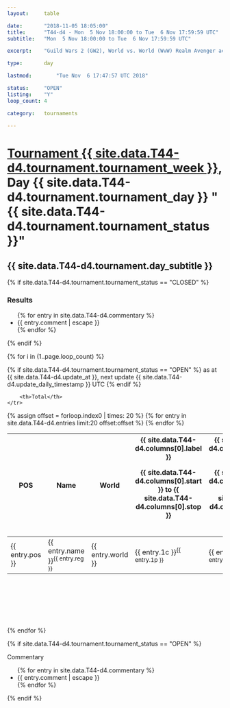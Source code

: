 ```yaml
---
layout: 	table

date: 		"2018-11-05 18:05:00"
title: 		"T44-d4 - Mon  5 Nov 18:00:00 to Tue  6 Nov 17:59:59 UTC"
subtitle: 	"Mon  5 Nov 18:00:00 to Tue  6 Nov 17:59:59 UTC"

excerpt:    "Guild Wars 2 (GW2), World vs. World (WvW) Realm Avenger achivement Tournament. \"Every Kill Counts\""

type:       day

lastmod: 		"Tue Nov  6 17:47:57 UTC 2018"

status:     "OPEN"
listing:    "Y"
loop_count: 4

category: 	tournaments

---
```

<div class="table_header">
    <h1><a href="{{ site.data.T44-d4.tournament.week_url }}">Tournament {{ site.data.T44-d4.tournament.tournament_week }}</a>, Day {{ site.data.T44-d4.tournament.tournament_day }} "{{ site.data.T44-d4.tournament.tournament_status }}"</h1>
    <h2>{{ site.data.T44-d4.tournament.day_subtitle }}</h2> 
</div>

{% if site.data.T44-d4.tournament.tournament_status == "CLOSED" %} 
<div class="commentary">
  <h3>Results</h3>
  <ul>
    {% for entry in site.data.T44-d4.commentary %}
    <li class="commentary_list">{{ entry.comment | escape }}</li>
    {% endfor %}
  </ul>
</div>
{% endif %}


{% for i in (1..page.loop_count) %}

{% if site.data.T44-d4.tournament.tournament_status == "OPEN" %} 
<span class="table_nextupdate">as at {{ site.data.T44-d4.update_at }}, next update {{ site.data.T44-d4.update_daily_timestamp }} UTC</span> 
{% endif %}

<table class="day_table">
  <colgroup>
    <col style="width:18px">
    <col style="width:55px">
    <col style="width:55px">
    <col style="width:12px">
    <col style="width:12px">
    <col style="width:12px">
    <col style="width:12px">
    <col style="width:12px">
    <col style="width:12px">
    <col style="width:12px">
    <col style="width:12px">
    <col style="width:12px">
    <col style="width:12px">
    <col style="width:12px">
    <col style="width:12px">
    <col style="width:12px">
    <col style="width:12px">
    <col style="width:12px">
    <col style="width:12px">
    <col style="width:12px">
    <col style="width:12px">
    <col style="width:12px">
    <col style="width:12px">
    <col style="width:12px">
    <col style="width:12px">
    <col style="width:12px">
    <col style="width:12px">
    <col style="width:18px">
  </colgroup>  
  <thead>
    <tr>
        <th>POS</th>
        <th class="AlignLeft">Name</th>
        <th class="AlignLeft">World</th>

<th><div class="label">{{ site.data.T44-d4.columns[0].label }}<p class="onhover">{{ site.data.T44-d4.columns[0].start }} to {{ site.data.T44-d4.columns[0].stop }}</p></div>​</th>
<th><div class="label">{{ site.data.T44-d4.columns[1].label }}<p class="onhover">{{ site.data.T44-d4.columns[1].start }} to {{ site.data.T44-d4.columns[1].stop }}</p></div>​</th>
<th><div class="label">{{ site.data.T44-d4.columns[2].label }}<p class="onhover">{{ site.data.T44-d4.columns[2].start }} to {{ site.data.T44-d4.columns[2].stop }}</p></div>​</th>
<th><div class="label">{{ site.data.T44-d4.columns[3].label }}<p class="onhover">{{ site.data.T44-d4.columns[3].start }} to {{ site.data.T44-d4.columns[3].stop }}</p></div>​</th>
<th><div class="label">{{ site.data.T44-d4.columns[4].label }}<p class="onhover">{{ site.data.T44-d4.columns[4].start }} to {{ site.data.T44-d4.columns[4].stop }}</p></div>​</th>
<th><div class="label">{{ site.data.T44-d4.columns[5].label }}<p class="onhover">{{ site.data.T44-d4.columns[5].start }} to {{ site.data.T44-d4.columns[5].stop }}</p></div>​</th>
<th><div class="label">{{ site.data.T44-d4.columns[6].label }}<p class="onhover">{{ site.data.T44-d4.columns[6].start }} to {{ site.data.T44-d4.columns[6].stop }}</p></div>​</th>
<th><div class="label">{{ site.data.T44-d4.columns[7].label }}<p class="onhover">{{ site.data.T44-d4.columns[7].start }} to {{ site.data.T44-d4.columns[7].stop }}</p></div>​</th>
<th><div class="label">{{ site.data.T44-d4.columns[8].label }}<p class="onhover">{{ site.data.T44-d4.columns[8].start }} to {{ site.data.T44-d4.columns[8].stop }}</p></div>​</th>
<th><div class="label">{{ site.data.T44-d4.columns[9].label }}<p class="onhover">{{ site.data.T44-d4.columns[9].start }} to {{ site.data.T44-d4.columns[9].stop }}</p></div>​</th>
<th><div class="label">{{ site.data.T44-d4.columns[10].label }}<p class="onhover">{{ site.data.T44-d4.columns[10].start }} to {{ site.data.T44-d4.columns[10].stop }}</p></div>​</th>

<th><div class="label">{{ site.data.T44-d4.columns[11].label }}<p class="onhover">{{ site.data.T44-d4.columns[11].start }} to {{ site.data.T44-d4.columns[11].stop }}</p></div>​</th>
<th><div class="label">{{ site.data.T44-d4.columns[12].label }}<p class="onhover">{{ site.data.T44-d4.columns[12].start }} to {{ site.data.T44-d4.columns[12].stop }}</p></div>​</th>
<th><div class="label">{{ site.data.T44-d4.columns[13].label }}<p class="onhover">{{ site.data.T44-d4.columns[13].start }} to {{ site.data.T44-d4.columns[13].stop }}</p></div>​</th>
<th><div class="label">{{ site.data.T44-d4.columns[14].label }}<p class="onhover">{{ site.data.T44-d4.columns[14].start }} to {{ site.data.T44-d4.columns[14].stop }}</p></div>​</th>
<th><div class="label">{{ site.data.T44-d4.columns[15].label }}<p class="onhover">{{ site.data.T44-d4.columns[15].start }} to {{ site.data.T44-d4.columns[15].stop }}</p></div>​</th>
<th><div class="label">{{ site.data.T44-d4.columns[16].label }}<p class="onhover">{{ site.data.T44-d4.columns[16].start }} to {{ site.data.T44-d4.columns[16].stop }}</p></div>​</th>
<th><div class="label">{{ site.data.T44-d4.columns[17].label }}<p class="onhover">{{ site.data.T44-d4.columns[17].start }} to {{ site.data.T44-d4.columns[17].stop }}</p></div>​</th>
<th><div class="label">{{ site.data.T44-d4.columns[18].label }}<p class="onhover">{{ site.data.T44-d4.columns[18].start }} to {{ site.data.T44-d4.columns[18].stop }}</p></div>​</th>
<th><div class="label">{{ site.data.T44-d4.columns[19].label }}<p class="onhover">{{ site.data.T44-d4.columns[19].start }} to {{ site.data.T44-d4.columns[19].stop }}</p></div>​</th>
<th><div class="label">{{ site.data.T44-d4.columns[20].label }}<p class="onhover">{{ site.data.T44-d4.columns[20].start }} to {{ site.data.T44-d4.columns[20].stop }}</p></div>​</th>

<th><div class="label">{{ site.data.T44-d4.columns[21].label }}<p class="onhover">{{ site.data.T44-d4.columns[21].start }} to {{ site.data.T44-d4.columns[21].stop }}</p></div>​</th>
<th><div class="label">{{ site.data.T44-d4.columns[22].label }}<p class="onhover">{{ site.data.T44-d4.columns[22].start }} to {{ site.data.T44-d4.columns[22].stop }}</p></div>​</th>
<th><div class="label">{{ site.data.T44-d4.columns[23].label }}<p class="onhover">{{ site.data.T44-d4.columns[23].start }} to {{ site.data.T44-d4.columns[23].stop }}</p></div>​</th>

        <th>Total</th>
    </tr>
  </thead>
  {% assign offset = forloop.index0 | times: 20 %}
<tbody>
{% for entry in site.data.T44-d4.entries limit:20 offset:offset %}
  <tr>
    <td class="pl{{ entry.pos }}">{{ entry.pos }}</td>
    <td class="AlignLeft">{{ entry.name }}<sup>{{ entry.reg }}</sup></td>
    <td class="AlignLeft">{{ entry.world }}</td>
    <td class="pl{{ entry.1p }}">{{ entry.1c }}<sup>{{ entry.1p }}</sup></td>
    <td class="pl{{ entry.2p }}">{{ entry.2c }}<sup>{{ entry.2p }}</sup></td>
    <td class="pl{{ entry.3p }}">{{ entry.3c }}<sup>{{ entry.3p }}</sup></td>
    <td class="pl{{ entry.4p }}">{{ entry.4c }}<sup>{{ entry.4p }}</sup></td>
    <td class="pl{{ entry.5p }}">{{ entry.5c }}<sup>{{ entry.5p }}</sup></td>
    <td class="pl{{ entry.6p }}">{{ entry.6c }}<sup>{{ entry.6p }}</sup></td>
    <td class="pl{{ entry.7p }}">{{ entry.7c }}<sup>{{ entry.7p }}</sup></td>
    <td class="pl{{ entry.8p }}">{{ entry.8c }}<sup>{{ entry.8p }}</sup></td>
    <td class="pl{{ entry.9p }}">{{ entry.9c }}<sup>{{ entry.9p }}</sup></td>
    <td class="pl{{ entry.10p }}">{{ entry.10c }}<sup>{{ entry.10p }}</sup></td>
    <td class="pl{{ entry.11p }}">{{ entry.11c }}<sup>{{ entry.11p }}</sup></td>
    <td class="pl{{ entry.12p }}">{{ entry.12c }}<sup>{{ entry.12p }}</sup></td>
    <td class="pl{{ entry.13p }}">{{ entry.13c }}<sup>{{ entry.13p }}</sup></td>
    <td class="pl{{ entry.14p }}">{{ entry.14c }}<sup>{{ entry.14p }}</sup></td>
    <td class="pl{{ entry.15p }}">{{ entry.15c }}<sup>{{ entry.15p }}</sup></td>
    <td class="pl{{ entry.16p }}">{{ entry.16c }}<sup>{{ entry.16p }}</sup></td>
    <td class="pl{{ entry.17p }}">{{ entry.17c }}<sup>{{ entry.17p }}</sup></td>
    <td class="pl{{ entry.18p }}">{{ entry.18c }}<sup>{{ entry.18p }}</sup></td>
    <td class="pl{{ entry.19p }}">{{ entry.19c }}<sup>{{ entry.19p }}</sup></td>
    <td class="pl{{ entry.20p }}">{{ entry.20c }}<sup>{{ entry.20p }}</sup></td>
    <td class="pl{{ entry.21p }}">{{ entry.21c }}<sup>{{ entry.21p }}</sup></td>
    <td class="pl{{ entry.22p }}">{{ entry.22c }}<sup>{{ entry.22p }}</sup></td>
    <td class="pl{{ entry.23p }}">{{ entry.23c }}<sup>{{ entry.23p }}</sup></td>
    <td class="pl{{ entry.24p }}">{{ entry.24c }}<sup>{{ entry.24p }}</sup></td>
    <td>{{ entry.total }}</td>
  </tr>
{% endfor %}  
</tbody>
</table>
<div class="leaderboard">
  <script async src="//pagead2.googlesyndication.com/pagead/js/adsbygoogle.js"></script>
  <!-- 728x90 -->
  <ins class="adsbygoogle"
       style="display:inline-block;width:728px;height:90px"
       data-ad-client="ca-pub-3274917281288240"
       data-ad-slot="3870538733"></ins>
  <script>
  (adsbygoogle = window.adsbygoogle || []).push({});
  </script>    
</div>
<br />
{% endfor %}

{% if site.data.T44-d4.tournament.tournament_status == "OPEN" %} 
<div class="commentary">
  <span class="commentary_title">Commentary</span>
  <ul>
    {% for entry in site.data.T44-d4.commentary %}
    <li class="commentary_list">{{ entry.comment | escape }}</li>
    {% endfor %}
  </ul>
</div>
{% endif %}


